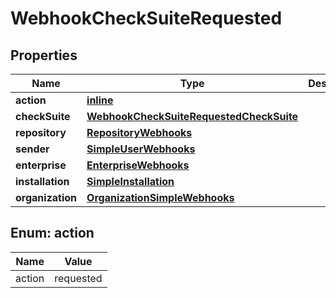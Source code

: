 
# WebhookCheckSuiteRequested

## Properties
Name | Type | Description | Notes
------------ | ------------- | ------------- | -------------
**action** | [**inline**](#Action) |  | 
**checkSuite** | [**WebhookCheckSuiteRequestedCheckSuite**](WebhookCheckSuiteRequestedCheckSuite.md) |  | 
**repository** | [**RepositoryWebhooks**](RepositoryWebhooks.md) |  | 
**sender** | [**SimpleUserWebhooks**](SimpleUserWebhooks.md) |  | 
**enterprise** | [**EnterpriseWebhooks**](EnterpriseWebhooks.md) |  |  [optional]
**installation** | [**SimpleInstallation**](SimpleInstallation.md) |  |  [optional]
**organization** | [**OrganizationSimpleWebhooks**](OrganizationSimpleWebhooks.md) |  |  [optional]


<a id="Action"></a>
## Enum: action
Name | Value
---- | -----
action | requested




